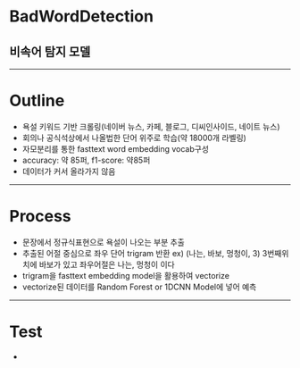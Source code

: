 # BadWordDetection
## 비속어 탐지 모델

---

# Outline
- 욕설 키워드 기반 크롤링(네이버 뉴스, 카페, 블로그, 디씨인사이드, 네이트 뉴스)
- 회의나 공식석상에서 나올법한 단어 위주로 학습(약 18000개 라벨링)
- 자모분리를 통한 fasttext word embedding vocab구성
- accuracy: 약 85퍼, f1-score: 약85퍼
- 데이터가 커서 올라가지 않음

---

# Process
- 문장에서 정규식표현으로 욕설이 나오는 부분 추출
- 추출된 어절 중심으로 좌우 단어 trigram 반환 ex) (나는, 바보, 멍청이, 3) 3번째위치에 바보가 있고 좌우어절은 나는, 멍청이 이다
- trigram을 fasttext embedding model을 활용하여 vectorize
- vectorize된 데이터를 Random Forest or 1DCNN Model에 넣어 예측

---

# Test
-
